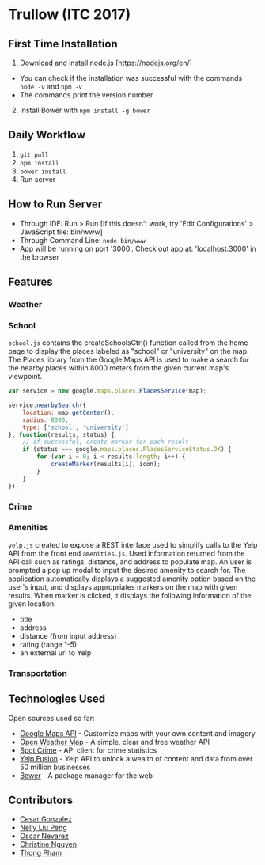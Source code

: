 Trullow (ITC 2017)
========

## First Time Installation
1) Download and install node.js [https://nodejs.org/en/]
- You can check if the installation was successful with the commands `node -v` and `npm -v`
- The commands print the version number
2) Install Bower with `npm install -g bower`

## Daily Workflow
1) `git pull`
2) `npm install`
3) `bower install`
4) Run server

## How to Run Server
- Through IDE: Run > Run [If this doesn't work, try 'Edit Configurations' > JavaScript file: bin/www]
- Through Command Line: `node bin/www`
- App will be running on port '3000'. Check out app at: 'localhost:3000' in the browser

## Features

### Weather

### School
`school.js` contains the createSchoolsCtrl() function called from the home page to display the places labeled as "school" or "university" on the map. The Places library from the Google Maps API is used to make a search for the nearby places within 8000 meters from the given current map's viewpoint. 

```js
var service = new google.maps.places.PlacesService(map);

service.nearbySearch({
    location: map.getCenter(),
    radius: 8000,
    type: ['school', 'university']
}, function(results, status) {
    // if successful, create marker for each result
    if (status === google.maps.places.PlacesServiceStatus.OK) {
        for (var i = 0; i < results.length; i++) {
            createMarker(results[i], icon);
        }
    }
});
```

### Crime

### Amenities
`yelp.js` created to expose a REST interface used to simplify calls to the Yelp API from the front end `amenities.js`. Used information returned from the API call such as ratings, distance, and address to populate map. An user is prompted a pop up modal to input the desired amenity to search for. The application automatically displays a suggested amenity option based on the user's input, and displays appropriates markers on the map with given results. When marker is clicked, it displays the following information of the given location:
- title
- address
- distance (from input address)
- rating (range 1-5)
- an external url to Yelp

### Transportation

## Technologies Used
Open sources used so far:
* [Google Maps API](https://developers.google.com/maps/documentation/javascript/) - Customize maps with your own content and imagery
* [Open Weather Map](http://openweathermap.org/api) - A simple, clear and free weather API
* [Spot Crime](https://github.com/contra/spotcrime) - API client for crime statistics 
* [Yelp Fusion](https://www.yelp.com/developers) - Yelp API to unlock a wealth of content and data from over 50 million businesses
* [Bower](https://bower.io/) - A package manager for the web

## Contributors
* [Cesar Gonzalez](https://github.com/gonzalez2) 
* [Nelly Liu Peng](https://github.com/nliupeng)
* [Oscar Nevarez](https://github.com/OscarNevarez)
* [Christine Nguyen](https://github.com/c-nguyen)
* [Thong Pham](https://github.com/Jack-Pham)
